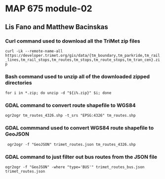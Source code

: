 # MAP 675 module-02

## Lis Fano and Matthew Bacinskas

### Curl command used to download all the TriMet zip files
`curl -Lk --remote-name-all https://developer.trimet.org/gis/data/{tm_boundary,tm_parkride,tm_rail_lines,tm_rail_stops,tm_routes,tm_stops,tm_route_stops,tm_tran_cen}.zip`

### Bash command used to unzip all of the downloaded zipped directories
`for i in *.zip; do unzip -d "${i%.zip}" $i; done`

### GDAL command to convert route shapefile to WGS84
`ogr2ogr tm_routes_4326.shp -t_srs "EPSG:4326" tm_routes.shp`

### GDAL commmand used to convert WGS84 route shapefile to GeoJSON
` ogr2ogr -f "GeoJSON" trimet_routes.json tm_routes_4326.shp`

### GDAL command to just filter out bus routes from the JSON file
`ogr2ogr -f "GeoJSON" -where "type='BUS'" trimet_routes_bus.json trimet_routes.json`

